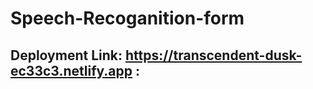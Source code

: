 # Speech-Recoganition-form
##  Deployment Link: https://transcendent-dusk-ec33c3.netlify.app                   : 
